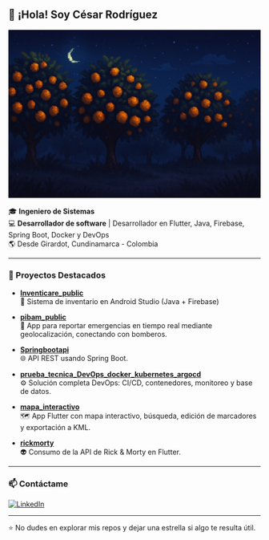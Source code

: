 ## 👋 ¡Hola! Soy César Rodríguez

![fondo](background-hero-night.png)

🎓 **Ingeniero de Sistemas**  
💻 **Desarrollador de software** | Desarrollador en Flutter, Java, Firebase, Spring Boot, Docker y DevOps  
🌎 Desde Girardot, Cundinamarca - Colombia

---

### 🚀 Proyectos Destacados

- **[Inventicare_public](https://github.com/orangearmandi/Inventicare_public)**  
  📱 Sistema de inventario en Android Studio (Java + Firebase)

- **[pibam_public](https://github.com/orangearmandi/pibam_public)**  
  🚨 App para reportar emergencias en tiempo real mediante geolocalización, conectando con bomberos.

- **[Springbootapi](https://github.com/orangearmandi/Springbootapi)**  
  🌐 API REST usando Spring Boot.

- **[prueba_tecnica_DevOps_docker_kubernetes_argocd](https://github.com/orangearmandi/prueba_tecnica_DevOps_docker_kubernetes_argocd)**  
  ⚙️ Solución completa DevOps: CI/CD, contenedores, monitoreo y base de datos.

- **[mapa_interactivo](https://github.com/orangearmandi/mapa_interactivo)**  
  🗺️ App Flutter con mapa interactivo, búsqueda, edición de marcadores y exportación a KML.

- **[rickmorty](https://github.com/orangearmandi/rickmorty)**  
  👽 Consumo de la API de Rick & Morty en Flutter.

---

### 📫 Contáctame

[![LinkedIn](https://img.shields.io/badge/LinkedIn-blue?style=flat&logo=linkedin&logoColor=white)](https://www.linkedin.com/in/cesar-armando-rodriguez-guzman-15615810b/)

---

⭐ No dudes en explorar mis repos y dejar una estrella si algo te resulta útil.

